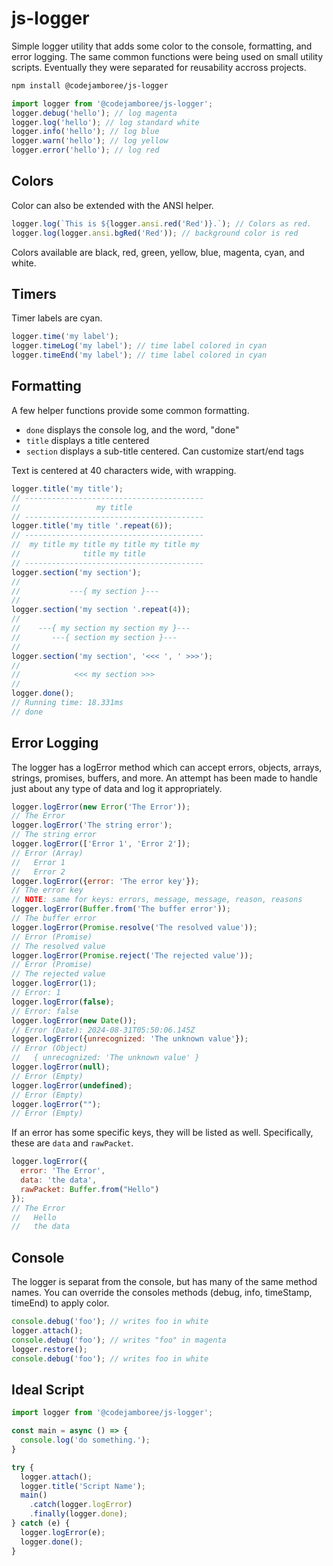 # js-logger

Simple logger utility that adds some color to the console, formatting, and error logging. The same common functions were being used on small utility scripts. Eventually they were separated for reusability accross projects.

```bash
npm install @codejamboree/js-logger
```

```js
import logger from '@codejamboree/js-logger';
logger.debug('hello'); // log magenta
logger.log('hello'); // log standard white
logger.info('hello'); // log blue
logger.warn('hello'); // log yellow
logger.error('hello'); // log red
```

## Colors

Color can also be extended with the ANSI helper.

```js
logger.log(`This is ${logger.ansi.red('Red')}.`); // Colors as red.
logger.log(logger.ansi.bgRed('Red')); // background color is red
```

Colors available are black, red, green, yellow, blue, magenta, cyan, and white.

## Timers

Timer labels are cyan.
```js
logger.time('my label');
logger.timeLog('my label'); // time label colored in cyan
logger.timeEnd('my label'); // time label colored in cyan
```

## Formatting

A few helper functions provide some common formatting.
- `done` displays the console log, and the word, "done"
- `title` displays a title centered
- `section` displays a sub-title centered. Can customize start/end tags

Text is centered at 40 characters wide, with wrapping.

```js
logger.title('my title');
// ----------------------------------------
//                 my title
// ----------------------------------------
logger.title('my title '.repeat(6));
// ----------------------------------------
//  my title my title my title my title my 
//              title my title             
// ----------------------------------------
logger.section('my section');
// 
//           ---{ my section }---          
// 
logger.section('my section '.repeat(4));
//
//    ---{ my section my section my }---   
//       ---{ section my section }---      
//
logger.section('my section', '<<< ', ' >>>');
//
//            <<< my section >>>           
//
logger.done();
// Running time: 18.331ms
// done
```
## Error Logging

The logger has a logError method which can accept errors, objects, arrays, strings, promises, buffers, and more. An attempt has been made to handle just about any type of data and log it appropriately.

```js
logger.logError(new Error('The Error'));
// The Error
logger.logError('The string error');
// The string error
logger.logError(['Error 1', 'Error 2']);
// Error (Array)
//   Error 1
//   Error 2
logger.logError({error: 'The error key'});
// The error key
// NOTE: same for keys: errors, message, message, reason, reasons
logger.logError(Buffer.from('The buffer error'));
// The buffer error
logger.logError(Promise.resolve('The resolved value'));
// Error (Promise)
// The resolved value
logger.logError(Promise.reject('The rejected value'));
// Error (Promise)
// The rejected value
logger.logError(1); 
// Error: 1
logger.logError(false); 
// Error: false
logger.logError(new Date()); 
// Error (Date): 2024-08-31T05:50:06.145Z
logger.logError({unrecognized: 'The unknown value'});
// Error (Object)
//   { unrecognized: 'The unknown value' }
logger.logError(null);
// Error (Empty)
logger.logError(undefined);
// Error (Empty)
logger.logError("");
// Error (Empty)
```

If an error has some specific keys, they will be listed as well. Specifically, these are `data` and `rawPacket`.

```js
logger.logError({
  error: 'The Error',
  data: 'the data',
  rawPacket: Buffer.from("Hello")
});
// The Error
//   Hello
//   the data
```

## Console

The logger is separat from the console, but has many of the same method names. You can override the consoles methods (debug, info, timeStamp, timeEnd) to apply color.

```js
console.debug('foo'); // writes foo in white
logger.attach();
console.debug('foo'); // writes "foo" in magenta
logger.restore();
console.debug('foo'); // writes foo in white
```

## Ideal Script

```js
import logger from '@codejamboree/js-logger';

const main = async () => {
  console.log('do something.');
}

try {
  logger.attach();
  logger.title('Script Name');
  main()
    .catch(logger.logError)
    .finally(logger.done);
} catch (e) {
  logger.logError(e);
  logger.done();
}
```